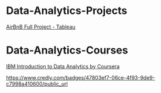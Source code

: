 # Data-Analytics-Projects

[ AirBnB Full Project - Tableau](https://public.tableau.com/views/AirBnBFullProject_17048434183610/Dashboard1?:language=en-US&:display_count=n&:origin=viz_share_link)


# Data-Analytics-Courses

[IBM Introduction to Data Analytics by Coursera](https://coursera.org/share/e4555cc5e39047fba9914ec9aa33ab61)

https://www.credly.com/badges/47803ef7-06ce-4f93-9de9-c7998a410600/public_url
